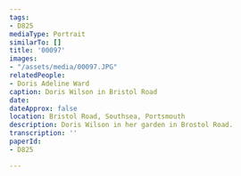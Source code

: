 ```yaml
---
tags:
- D825
mediaType: Portrait
similarTo: []
title: '00097'
images:
- "/assets/media/00097.JPG"
relatedPeople:
- Doris Adeline Ward
caption: Doris Wilson in Bristol Road
date: 
dateApprox: false
location: Bristol Road, Southsea, Portsmouth
description: Doris Wilson in her garden in Brostol Road.
transcription: ''
paperId:
- D825

---
```

